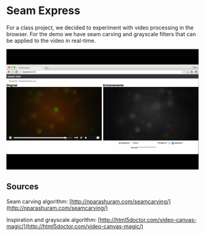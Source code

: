 # Seam Express

For a class project, we decided to experiment with video processing in the browser. For the demo we have seam carving and grayscale filters that can be applied to the video in real-time.

![gif](screencast.gif)

## Sources

Seam carving algorithm: [http://nparashuram.com/seamcarving/](http://nparashuram.com/seamcarving/)

Inspiration and grayscale algorithm: [http://html5doctor.com/video-canvas-magic/](http://html5doctor.com/video-canvas-magic/)
